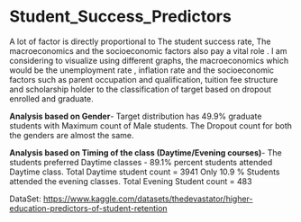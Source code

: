# Student_Success_Predictors
A lot of factor is directly proportional  to The student success  rate, The macroeconomics and the socioeconomic factors also pay a vital role . I am considering to visualize using different graphs, the  macroeconomics which would be the unemployment rate , inflation rate and the socioeconomic factors  such as parent occupation and qualification, tuition fee structure and scholarship holder to the classification of target based on dropout enrolled and graduate.


 **Analysis based on Gender**- Target distribution has 49.9% graduate students with Maximum count of Male students.
The Dropout count for both the genders are almost the same.


 **Analysis based on Timing of the class (Daytime/Evening courses)**- The students preferred Daytime classes - 89.1%  percent students attended Daytime class. 
Total Daytime student count = 3941
Only 10.9 % Students attended the evening classes.
Total Evening Student count = 483

DataSet: https://www.kaggle.com/datasets/thedevastator/higher-education-predictors-of-student-retention
